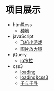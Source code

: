 # 项目展示
 + html&css
   - [种地](https://511446781.github.io/project/cultivation)
 + javaScript
   - [飞机小游戏](https://511446781.github.io/project/05-plane)
   - [图片放大镜](https://511446781.github.io/project/图片放大镜)
+ jQuery
   - [jq拖拉](https://511446781.github.io/project/jq)
+ css3
    - [loading](https://511446781.github.io/project/loading)
    - [loading&css3](https://511446781.github.io/project/loading&css3)
    - [千与千寻](https://511446781.github.io/project/千与千寻)